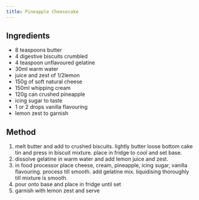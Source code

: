 ```yaml
---
title: Pineapple Cheesecake
---
```


## Ingredients

-   8 teaspoons butter
-   4 digestive biscuits crumbled
-   4 teaspoon unflavoured gelatine
-   30ml warm water
-   juice and zest of 1/2lemon
-   150g of soft natural cheese
-   150ml whipping cream
-   120g can crushed pineapple
-   icing sugar to taste
-   1 or 2 drops vanilla flavouring
-   lemon zest to garnish

## Method

1.  melt butter and add to crushed biscuits. lightly butter loose bottom cake tin and press in biscuit mixture. place in fridge to cool and set base.
2.  dissolve gelatine in warm water and add lemon juice and zest.
3.  in food processor place cheese, cream, pineapple, icing sugar, vanilla flavouring. process till smooth. add gelatine mix. liquidising thoroughly till mixture is smooth.
4.  pour onto base and place in fridge until set
5.  garnish with lemon zest and serve
